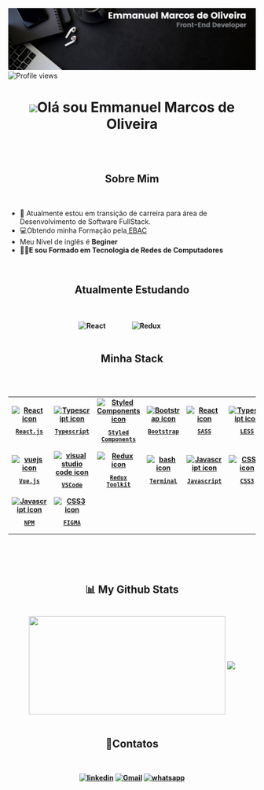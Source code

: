
<div align="center">
<img src="./images/Banner Linkedin.png" alt="Profile views" /><br>
</div>
<div>
<img src="https://komarev.com/ghpvc/?username=emmanuelmarcosdeoliveira&color=yellow" alt="Profile views" />
</div>
<h1 align="center"><img src="https://raw.githubusercontent.com/kaueMarques/kaueMarques/master/hi.gif" height="30px">Olá sou Emmanuel Marcos de Oliveira</h1>


<br>
<br>

<h2 align="center"> Sobre Mim </h2>

<br>

<ul align="left">
  <li>🔭 Atualmente estou em <strong?>transição de carreira</strong> para área de Desenvolvimento de Software FullStack.</li>
    <li>💻Obtendo  minha Formação pela<a href="https://github.com/devemdobro" target="_blank"> EBAC</a></li>  
  <li>Meu Nível de inglês é <strong>Beginer</li>
  <li>👨‍🎓E sou Formado em <strong>Tecnologia de Redes de Computadores</strong></li>
  </ul>

  
<br>

<h2 align="center">Atualmente Estudando</h2>

<br>
<br>

<div align="center" >
  <img src="https://techstack-generator.vercel.app/react-icon.svg" alt="React" width="65" style="width: 65px; height: 65px; margin-right: 50px; margin-bottom: 0px;"/> 
 <img src="https://techstack-generator.vercel.app/redux-icon.svg" alt="Redux" width="65" style="width: 65px; height: 65px; margin-right: 50px; margin-bottom: 0px;" />
</div>

<br>

<h2 align="center"> Minha Stack </h2>

<br>
<br>


<table align="center" height="300px">
  <tr>
    <td align="center">
      <a href="https://pt-br.reactjs.org/">
        <img src="https://techstack-generator.vercel.app/react-icon.svg" width="65px" alt="React icon"/><br/>
        <sub>
          <b>
            <pre>React.js</pre>
          </b>
        </sub>
      </a>
    </td>
     <td align="center">
      <a href="https://www.typescriptlang.org/">
        <img src="https://techstack-generator.vercel.app/ts-icon.svg" width="65px" alt="Typescript icon"/><br/>
        <sub>
          <b>
            <pre>Typescript</pre>
          </b>
        </sub>
      </a>
    </td>
    <td align="center">
      <a href="https://styled-components.com/">
        <img src="https://skillicons.dev/icons?i=styledcomponents" width="65px" alt="Styled Components icon"/><br/>
        <sub>
          <b>
            <pre>Styled<br/>Components</pre>
          </b>
        </sub>
      </a>
    </td>
     <td align="center">
      <a href="https://getbootstrap.com/">
        <img src="https://skillicons.dev/icons?i=bootstrap" width="65px" alt="Bootstrap icon"/><br/>
        <sub>
          <b>
          <pre>Bootstrap</pre>
          </b>
        </sub>
      </a>
    </td>
     <td align="center">
      <a href="https://pt-br.reactjs.org/">
        <img src="https://cdn.jsdelivr.net/gh/devicons/devicon/icons/sass/sass-original.svg" width="65px" alt="React icon"/><br/>
        <sub>
          <b>
            <pre>SASS</pre>
          </b>
        </sub>
      </a>
    </td>
     <td align="center">
      <a href="https://www.typescriptlang.org/">
        <img src="https://cdn.jsdelivr.net/gh/devicons/devicon/icons/less/less-plain-wordmark.svg" width="65px" alt="Typescript icon"/><br/>
        <sub>
          <b>
            <pre>LESS</pre>
          </b>
        </sub>
      </a>
    </td>
      <td align="center">
      <a href="https://styled-components.com/">
        <img src="https://cdn.jsdelivr.net/gh/devicons/devicon/icons/gulp/gulp-plain.svg" width="65px" alt="Styled Components icon"/><br/>
        <sub>
          <b>
            <pre>Gulp</pre>
          </b>
        </sub>
      </a>
    </td>
     <td align="center">
      <a href="https://getbootstrap.com/">
        <img src="https://cdn.jsdelivr.net/gh/devicons/devicon/icons/grunt/grunt-original.svg" width="65px" alt="Bootstrap icon"/><br/>
        <sub>
          <b>
          <pre>Grunt</pre>
          </b>
        </sub>
      </a>
    </td>
     </tr>
    <tr>
    <td align="center">
      <a href="https://vuejs.org/">
        <img src="https://skillicons.dev/icons?i=vuejs" width="65px" alt="vuejs icon"/><br/>
        <sub>
          <b>
            <pre>Vue.js</pre>
          </b>
        </sub>
      </a>
    </td>
        <td align="center">
      <a href="https://code.visualstudio.com/">
        <img src="https://skillicons.dev/icons?i=vscode" width="65px" alt="visual studio code icon"/><br/>
        <sub>
          <b>
            <pre>VSCode</pre>
          </b>
        </sub>
      </a>
    </td>
     <td align="center">
      <a href="https://redux.js.org/">
        <img src="https://techstack-generator.vercel.app/redux-icon.svg" width="65px" alt="Redux icon"/><br/>
        <sub>
          <b>
            <pre>Redux<br/>Toolkit</pre>
          </b>
        </sub>
      </a>
    </td>
    <td align="center">
      <a href="https://ohmyz.sh/">
        <img src="https://skillicons.dev/icons?i=bash" width="65px" alt="bash icon"/><br/>
        <sub>
          <b>
            <pre>Terminal</pre>
          </b>
        </sub>
      </a>
    </td> 
      <td align="center">
      <a href="https://developer.mozilla.org/en-US/docs/Web/JavaScript/">
        <img src="https://techstack-generator.vercel.app/js-icon.svg" width="65px" alt="Javascript icon"/><br/>
        <sub>
          <b>
            <pre>Javascript</pre>
          </b>
        </sub>
      </a>
    </td>
    <td align="center">
      <a href="https://developer.mozilla.org/en-US/docs/Web/CSS/">
        <img src="https://skillicons.dev/icons?i=css" width="65px" alt="CSS3 icon"><br/>
        <sub>
          <b>
            <pre>CSS3</pre>
          </b>
        </sub>
      </a>
    </td>
    <td align="center">
      <a href="https://developer.mozilla.org/en-US/docs/Web/HTML/">
        <img src="https://skillicons.dev/icons?i=html" width="65px" alt="HTML5 icon"/><br/>
        <sub>
          <b>
            <pre>HTML5</pre>
          </b>
        </sub>
      </a>
    </td>
   <td align="center">
      <a href="https://developer.mozilla.org/en-US/docs/Web/HTML/">
        <img src="https://cdn.jsdelivr.net/gh/devicons/devicon/icons/nodejs/nodejs-original.svg" width="65px" alt="HTML5 icon"/><br/>
        <sub>
          <b>
            <pre>Node.js</pre>
          </b>
        </sub>
      </a>
    </td>
        </tr> 
   <tr>
      <td align="center">
      <a href="https://developer.mozilla.org/en-US/docs/Web/JavaScript/">
        <img src="https://cdn.jsdelivr.net/gh/devicons/devicon/icons/npm/npm-original-wordmark.svg" width="65px" alt="Javascript icon"/><br/>
        <sub>
          <b>
            <pre>NPM</pre>
          </b>
        </sub>
      </a>
    </td>
    <td align="center">
      <a href="https://developer.mozilla.org/en-US/docs/Web/CSS/">
        <img src="https://cdn.jsdelivr.net/gh/devicons/devicon/icons/figma/figma-original.svg" width="65px" alt="CSS3 icon"><br/>
        <sub>
          <b>
            <pre>FIGMA</pre>
          </b>
        </sub>
      </a>
    </td>
  </tr>
</table>


<br>
<br>

<h2 align="center">📊 My Github Stats</h2>

<br>


<div  align="center">
  <img height=200 width="400" align="center" src="https://github-readme-stats.vercel.app/api?username=emmanuelmarcosdeoliveira" />
  <img height=175 align="center" src="https://github-readme-stats.vercel.app/api/top-langs?username=emmanuelmarcosdeoliveira&layout=compact&langs_count=8&card_width=401"/>
<div>

<br>

<h2 align="center">📲Contatos</h2>

<br> 


[![linkedin](https://img.shields.io/badge/LinkedIn-0077B5?style=for-the-badge&logo=linkedin&logoColor=white)](https://www.linkedin.com/in/emmanuel-marcos-oliveira/)
[![Gmail](https://img.shields.io/badge/Gmail-D14836?style=for-the-badge&logo=gmail&logoColor=white)](mailto:emmanuelmarcosdeoliveira@gmail.com)
[![whatsapp](https://img.shields.io/badge/WhatsApp-25D366?style=for-the-badge&logo=whatsapp&logoColor=white)](https://wa.me/5511968336094)
